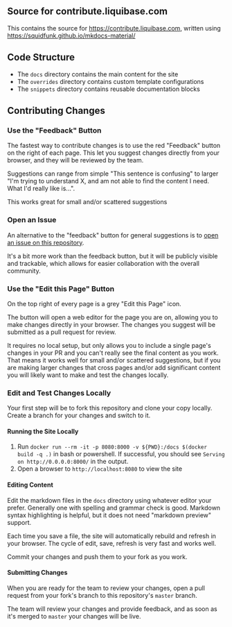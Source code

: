 ## Source for contribute.liquibase.com

This contains the source for https://contribute.liquibase.com, written using https://squidfunk.github.io/mkdocs-material/

## Code Structure

- The `docs` directory contains the main content for the site
- The `overrides` directory contains custom template configurations
- The `snippets` directory contains reusable documentation blocks

## Contributing Changes

### Use the "Feedback" Button

The fastest way to contribute changes is to use the red "Feedback" button on the right of each page. 
This let you suggest changes directly from your browser, and they will be reviewed by the team. 

Suggestions can range from simple "This sentence is confusing" to larger "I'm trying to understand X, and am not able to find the content I need. What I'd really like is...".

This works great for small and/or scattered suggestions

### Open an Issue

An alternative to the "feedback" button for general suggestions is to [open an issue on this repository](https://github.com/liquibase/liquibase-contribute-site/issues).

It's a bit more work than the feedback button, but it will be publicly visible and trackable, which allows for easier collaboration with the overall community. 

### Use the "Edit this Page" Button

On the top right of every page is a grey "Edit this Page" icon. 

The button will open a web editor for the page you are on, allowing you to make changes directly in your browser. The changes you suggest will be submitted as a pull request for review.

It requires no local setup, but only allows you to include a single page's changes in your PR and you can't really see the final content as you work.
That means it works well for small and/or scattered suggestions, but if you are making larger changes that cross pages and/or add significant content you will likely want to make and test the changes locally.

### Edit and Test Changes Locally

Your first step will be to fork this repository and clone your copy locally. Create a branch for your changes and switch to it.

#### Running the Site Locally

1. Run `docker run --rm -it -p 8080:8000 -v ${PWD}:/docs $(docker build -q .)` 
in bash or powershell. If successful, you should see `Serving on http://0.0.0.0:8000/` in the output. 
2. Open a browser to `http://localhost:8080` to view the site 

#### Editing Content

Edit the markdown files in the `docs` directory using whatever editor your prefer. Generally one with spelling and grammar check is good. Markdown syntax highlighting is helpful, but it does not need "markdown preview" support.

Each time you save a file, the site will automatically rebuild and refresh in your browser. The cycle of edit, save, refresh is very fast and works well.

Commit your changes and push them to your fork as you work.

#### Submitting Changes

When you are ready for the team to review your changes, open a pull request from your fork's branch to this repository's `master` branch. 

The team will review your changes and provide feedback, and as soon as it's merged to `master` your changes will be live.


